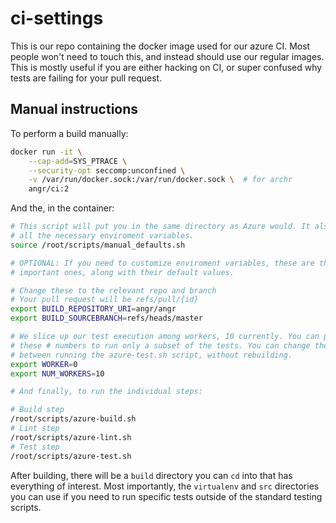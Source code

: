 # ci-settings

This is our repo containing the docker image used for our azure CI. Most people
won't need to touch this, and instead should use our regular images. This is
mostly useful if you are either hacking on CI, or super confused why tests are
failing for your pull request.

## Manual instructions

To perform a build manually:

```sh
docker run -it \
    --cap-add=SYS_PTRACE \
    --security-opt seccomp:unconfined \
    -v /var/run/docker.sock:/var/run/docker.sock \  # for archr
    angr/ci:2
```

And the, in the container:

```sh
# This script will put you in the same directory as Azure would. It also sets
# all the necessary enviroment variables.
source /root/scripts/manual_defaults.sh

# OPTIONAL: If you need to customize enviroment variables, these are the
# important ones, along with their default values.

# Change these to the relevant repo and branch
# Your pull request will be refs/pull/{id}
export BUILD_REPOSITORY_URI=angr/angr
export BUILD_SOURCEBRANCH=refs/heads/master

# We slice up our test execution among workers, 10 currently. You can play with
# these # numbers to run only a subset of the tests. You can change these
# between running the azure-test.sh script, without rebuilding.
export WORKER=0
export NUM_WORKERS=10

# And finally, to run the individual steps:

# Build step
/root/scripts/azure-build.sh
# Lint step
/root/scripts/azure-lint.sh
# Test step
/root/scripts/azure-test.sh
```

After building, there will be a `build` directory you can `cd` into that has
everything of interest. Most importantly, the `virtualenv` and `src` directories
you can use if you need to run specific tests outside of the standard testing
scripts.
